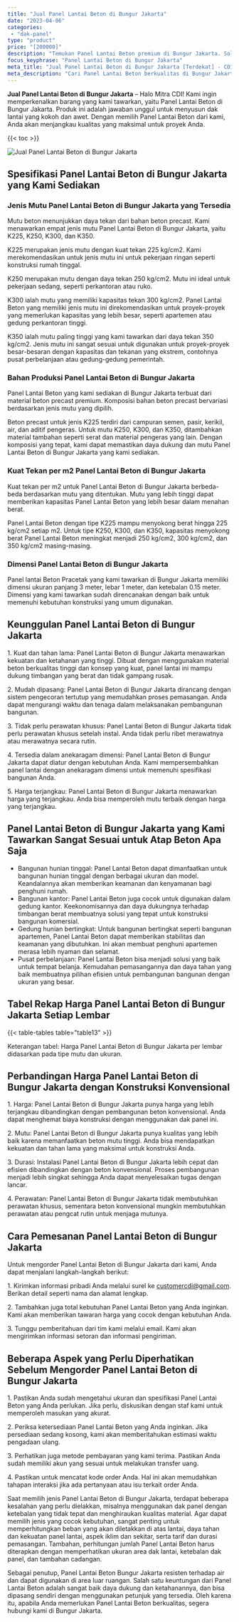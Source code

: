 ```yaml
---
title: "Jual Panel Lantai Beton di Bungur Jakarta"
date: "2023-04-06"
categories:
 - "dak-panel"
type: "product"
price: "[200000]"
description: "Temukan Panel Lantai Beton premium di Bungur Jakarta. Solusi ideal untuk proyek konstruksi dengan standar terbaik, Panel Lantai Beton memberikan kekuatan maksimal untuk proyek pembangunan. Hubungi kami sekarang."
focus_keyphrase: "Panel Lantai Beton di Bungur Jakarta"
meta_title: "Jual Panel Lantai Beton di Bungur Jakarta [Terdekat] - CDI"
meta_description: "Cari Panel Lantai Beton berkualitas di Bungur Jakarta?. Tersedia Panel Lantai Beton premium untuk proyek konstruksi. Promo menarik hanya di sini."
---
```


**Jual Panel Lantai Beton di Bungur Jakarta** – Halo Mitra CDI! Kami ingin memperkenalkan barang yang kami tawarkan, yaitu Panel Lantai Beton di Bungur Jakarta. Produk ini adalah jawaban unggul untuk menyusun dak lantai yang kokoh dan awet. Dengan memilih Panel Lantai Beton dari kami, Anda akan menjangkau kualitas yang maksimal untuk proyek Anda.

{{< toc >}}

![Jual Panel Lantai Beton di Bungur Jakarta](/images/dak-panel/dak-panel-28.jpg)

## Spesifikasi Panel Lantai Beton di Bungur Jakarta yang Kami Sediakan

### Jenis Mutu Panel Lantai Beton di Bungur Jakarta yang Tersedia

Mutu beton menunjukkan daya tekan dari bahan beton precast. Kami menawarkan empat jenis mutu Panel Lantai Beton di Bungur Jakarta, yaitu K225, K250, K300, dan K350.

K225 merupakan jenis mutu dengan kuat tekan 225 kg/cm2. Kami merekomendasikan untuk jenis mutu ini untuk pekerjaan ringan seperti konstruksi rumah tinggal.

K250 merupakan mutu dengan daya tekan 250 kg/cm2. Mutu ini ideal untuk pekerjaan sedang, seperti perkantoran atau ruko.

K300 ialah mutu yang memiliki kapasitas tekan 300 kg/cm2. Panel Lantai Beton yang memiliki jenis mutu ini direkomendasikan untuk proyek-proyek yang memerlukan kapasitas yang lebih besar, seperti apartemen atau gedung perkantoran tinggi.

K350 ialah mutu paling tinggi yang kami tawarkan dari daya tekan 350 kg/cm2. Jenis mutu ini sangat sesuai untuk digunakan untuk proyek-proyek besar-besaran dengan kapasitas dan tekanan yang ekstrem, contohnya pusat perbelanjaan atau gedung-gedung pemerintah.

### Bahan Produksi Panel Lantai Beton di Bungur Jakarta

Panel Lantai Beton yang kami sediakan di Bungur Jakarta terbuat dari material beton precast premium. Komposisi bahan beton precast bervariasi berdasarkan jenis mutu yang dipilih.

Beton precast untuk jenis K225 terdiri dari campuran semen, pasir, kerikil, air, dan aditif pengeras. Untuk mutu K250, K300, dan K350, ditambahkan material tambahan seperti serat dan material pengeras yang lain. Dengan komposisi yang tepat, kami dapat memastikan daya dukung dan mutu Panel Lantai Beton di Bungur Jakarta yang kami sediakan.

### Kuat Tekan per m2 Panel Lantai Beton di Bungur Jakarta

Kuat tekan per m2 untuk Panel Lantai Beton di Bungur Jakarta berbeda-beda berdasarkan mutu yang ditentukan. Mutu yang lebih tinggi dapat memberikan kapasitas Panel Lantai Beton yang lebih besar dalam menahan berat.

Panel Lantai Beton dengan tipe K225 mampu menyokong berat hingga 225 kg/cm2 setiap m2. Untuk tipe K250, K300, dan K350, kapasitas menyokong berat Panel Lantai Beton meningkat menjadi 250 kg/cm2, 300 kg/cm2, dan 350 kg/cm2 masing-masing.

### Dimensi Panel Lantai Beton di Bungur Jakarta

Panel lantai Beton Pracetak yang kami tawarkan di Bungur Jakarta memiliki dimensi ukuran panjang 3 meter, lebar 1 meter, dan ketebalan 0.15 meter. Dimensi yang kami tawarkan sudah direncanakan dengan baik untuk memenuhi kebutuhan konstruksi yang umum digunakan.

## Keunggulan Panel Lantai Beton di Bungur Jakarta

1\.  Kuat dan tahan lama: Panel Lantai Beton di Bungur Jakarta menawarkan kekuatan dan ketahanan yang tinggi. Dibuat dengan menggunakan material beton berkualitas tinggi dan konsep yang kuat, panel lantai ini mampu dukung timbangan yang berat dan tidak gampang rusak.

2\.  Mudah dipasang: Panel Lantai Beton di Bungur Jakarta dirancang dengan sistem pengecoran tertutup yang memudahkan proses pemasangan. Anda dapat mengurangi waktu dan tenaga dalam melaksanakan pembangunan bangunan.

3\.  Tidak perlu perawatan khusus: Panel Lantai Beton di Bungur Jakarta tidak perlu perawatan khusus setelah instal. Anda tidak perlu ribet merawatnya atau merawatnya secara rutin.

4\.  Tersedia dalam anekaragam dimensi: Panel Lantai Beton di Bungur Jakarta dapat diatur dengan kebutuhan Anda. Kami mempersembahkan panel lantai dengan anekaragam dimensi untuk memenuhi spesifikasi bangunan Anda.

5\.  Harga terjangkau: Panel Lantai Beton di Bungur Jakarta menawarkan harga yang terjangkau. Anda bisa memperoleh mutu terbaik dengan harga yang terjangkau.

## Panel Lantai Beton di Bungur Jakarta yang Kami Tawarkan Sangat Sesuai untuk Atap Beton Apa Saja

*   Bangunan hunian tinggal: Panel Lantai Beton dapat dimanfaatkan untuk bangunan hunian tinggal dengan berbagai ukuran dan model. Keandalannya akan memberikan keamanan dan kenyamanan bagi penghuni rumah.
*   Bangunan kantor: Panel Lantai Beton juga cocok untuk digunakan dalam gedung kantor. Keekonomisannya dan daya dukungnya terhadap timbangan berat membuatnya solusi yang tepat untuk konstruksi bangunan komersial.
*   Gedung hunian bertingkat: Untuk bangunan bertingkat seperti bangunan apartemen, Panel Lantai Beton dapat memberikan stabilitas dan keamanan yang dibutuhkan. Ini akan membuat penghuni apartemen merasa lebih nyaman dan selamat.
*   Pusat perbelanjaan: Panel Lantai Beton bisa menjadi solusi yang baik untuk tempat belanja. Kemudahan pemasangannya dan daya tahan yang baik membuatnya pilihan efisien untuk pembangunan bangunan dengan ukuran yang besar.

## Tabel Rekap Harga Panel Lantai Beton di Bungur Jakarta Setiap Lembar

{{< table-tables table="table13" >}}

Keterangan tabel: Harga Panel Lantai Beton di Bungur Jakarta per lembar didasarkan pada tipe mutu dan ukuran.

## Perbandingan Harga Panel Lantai Beton di Bungur Jakarta dengan Konstruksi Konvensional

1\.  Harga: Panel Lantai Beton di Bungur Jakarta punya harga yang lebih terjangkau dibandingkan dengan pembangunan beton konvensional. Anda dapat menghemat biaya konstruksi dengan menggunakan dak panel ini.

2\.  Mutu: Panel Lantai Beton di Bungur Jakarta punya kualitas yang lebih baik karena memanfaatkan beton mutu tinggi. Anda bisa mendapatkan kekuatan dan tahan lama yang maksimal untuk konstruksi Anda.

3\.  Durasi: Instalasi Panel Lantai Beton di Bungur Jakarta lebih cepat dan efisien dibandingkan dengan beton konvensional. Proses pembangunan menjadi lebih singkat sehingga Anda dapat menyelesaikan tugas dengan lancar.

4\.  Perawatan: Panel Lantai Beton di Bungur Jakarta tidak membutuhkan perawatan khusus, sementara beton konvensional mungkin membutuhkan perawatan atau pengcat rutin untuk menjaga mutunya.

## Cara Pemesanan Panel Lantai Beton di Bungur Jakarta

Untuk mengorder Panel Lantai Beton di Bungur Jakarta dari kami, Anda dapat menjalani langkah-langkah berikut:

1\.  Kirimkan informasi pribadi Anda melalui surel ke customercdi@gmail.com. Berikan detail seperti nama dan alamat lengkap.

2\.  Tambahkan juga total kebutuhan Panel Lantai Beton yang Anda inginkan. Kami akan memberikan tawaran harga yang cocok dengan kebutuhan Anda.

3\.  Tunggu pemberitahuan dari tim kami melalui email. Kami akan mengirimkan informasi setoran dan informasi pengiriman.

## Beberapa Aspek yang Perlu Diperhatikan Sebelum Mengorder Panel Lantai Beton di Bungur Jakarta

1\.  Pastikan Anda sudah mengetahui ukuran dan spesifikasi Panel Lantai Beton yang Anda perlukan. Jika perlu, diskusikan dengan staf kami untuk memperoleh masukan yang akurat.

2\.  Periksa ketersediaan Panel Lantai Beton yang Anda inginkan. Jika persediaan sedang kosong, kami akan memberitahukan estimasi waktu pengadaan ulang.

3\.  Perhatikan juga metode pembayaran yang kami terima. Pastikan Anda sudah memiliki akun yang sesuai untuk melakukan transfer uang.

4\.  Pastikan untuk mencatat kode order Anda. Hal ini akan memudahkan tahapan interaksi jika ada pertanyaan atau isu terkait order Anda.

Saat memilih jenis Panel Lantai Beton di Bungur Jakarta, terdapat beberapa kesalahan yang perlu dielakkan, misalnya menggunakan dak panel dengan ketebalan yang tidak tepat dan menghiraukan kualitas material. Agar dapat memilih jenis yang cocok kebutuhan, sangat penting untuk memperhitungkan beban yang akan diletakkan di atas lantai, daya tahan dan kekuatan panel lantai, aspek iklim dan sekitar, serta tarif dan durasi pemasangan. Tambahan, perhitungan jumlah Panel Lantai Beton harus diterapkan dengan memperhatikan ukuran area dak lantai, ketebalan dak panel, dan tambahan cadangan.

Sebagai penutup, Panel Lantai Beton Bungur Jakarta resisten terhadap air dan dapat digunakan di area luar ruangan. Salah satu keuntungan dari Panel Lantai Beton adalah sangat baik daya dukung dan ketahanannya, dan bisa dipasang sendiri dengan menggunakan petunjuk yang tersedia. Oleh karena itu, apabila Anda memerlukan Panel Lantai Beton berkualitas, segera hubungi kami di Bungur Jakarta.